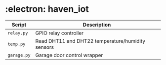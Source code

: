 # :electron: haven_iot

| Script | Description |
| --- | --- |
| `relay.py` | GPIO relay controller |
| `temp.py` | Read DHT11 and DHT22 temperature/humidity sensors  |
| `garage.py` | Garage door control wrapper |
